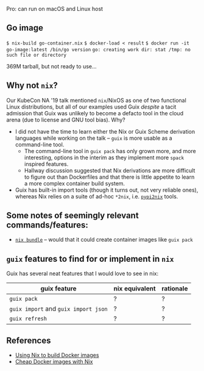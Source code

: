 Pro: can run on macOS and Linux host


## Go image

`$ nix-build go-container.nix`
`$ docker-load < result`
`$ docker run -it go-image:latest /bin/go version`
`go: creating work dir: stat /tmp: no such file or directory`

369M tarball, but not ready to use...

## Why not `nix`?

Our KubeCon NA '19 talk mentioned `nix`/NixOS as one of two functional Linux
distributions, but all of our examples used Guix _despite_ a tacit admission that Guix
was unlikely to become a defacto tool in the cloud arena (due to license and GNU tool
bias). Why?

* I did not have the time to learn either the Nix or Guix Scheme derivation languages
  while working on the talk – `guix` is more usable as a command-line tool.
  * The command-line tool in `guix pack` has only grown more, and more interesting,
    options in the interim as they implement more `spack` inspired features.
  * Hallway discussion suggested that Nix derivations are more difficult to
    figure out than Dockerfiles and that there is little appetite to learn a
    more complex container build system.
* Guix has built-in import tools (though it turns out, not very reliable ones), whereas
  Nix relies on a suite of ad-hoc `*2nix`, i.e.
  [`pypi2nix`](https://github.com/nix-community/pypi2nix) tools.

## Some notes of seemingly relevant commands/features:

* [`nix bundle`](https://nixos.org/manual/nix/unstable/command-ref/new-cli/nix3-bundle.html) – would that it could create container images like `guix pack`

## `guix` features to find for or implement in `nix`

Guix has several neat features that I would love to see in nix:

| guix feature | nix equivalent | rationale |
| --- | --- | --- |
| `guix pack` | ? | ? |
| `guix import` and `guix import json` | ? | ? |
| `guix refresh` | ? | ? |

## References

* [Using Nix to build Docker images](https://yann.hodique.info/blog/using-nix-to-build-docker-images/)
* [Cheap Docker images with Nix](http://lethalman.blogspot.com/2016/04/cheap-docker-images-with-nix_15.html)
